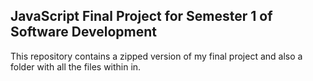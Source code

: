 ## JavaScript Final Project for Semester 1 of Software Development

This repository contains a zipped version of my final project and also a folder with all the files within in.
